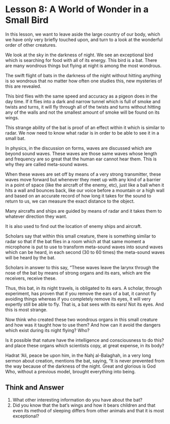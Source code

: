 Lesson 8: A World of Wonder in a Small Bird
===========================================

In this lesson, we want to leave aside the large country of our body,
which we have only very briefly touched upon, and turn to a look at the
wonderful order of other creatures.

We look at the sky in the darkness of night. We see an exceptional bird
which is searching for food with all of its energy. This bird is a bat.
There are many wondrous things but flying at night is among the most
wondrous.

The swift flight of bats in the darkness of the night without hitting
anything is so wondrous that no matter how often one studies this, new
mysteries of this are revealed.

This bird flies with the same speed and accuracy as a pigeon does in the
day time. If it flies into a dark and narrow tunnel which is full of
smoke and twists and turns, it will fly through all of the twists and
turns without hitting any of the walls and not the smallest amount of
smoke will be found on its wings.

This strange ability of the bat is proof of an effect within it which is
similar to radar. We now need to know what radar is in order to be able
to see it in a small bat.

In physics, in the discussion on forms, waves are discussed which are
beyond sound waves. These waves are those same waves whose length and
frequency are so great that the human ear cannot hear them. This is why
they are called meta-sound waves.

When these waves are set off by means of a very strong transmitter,
these waves move forward but whenever they meet up with any kind of a
barrier in a point of space (like the aircraft of the enemy, etc), just
like a ball when it hits a wall and bounces back, like our voice before
a mountain or a high wall and based on an accurate record of how long it
takes for the sound to return to us, we can measure the exact distance
to the object.

Many aircrafts and ships are guided by means of radar and it takes them
to whatever direction they want.

It is also used to find out the location of enemy ships and aircraft.

Scholars say that within this small creature, there is something similar
to radar so that if the bat flies in a room which at that same moment a
microphone is put to use to transform meta-sound waves into sound waves
which can be heard, in each second (30 to 60 times) the meta-sound waves
will be heard by the bat.

Scholars in answer to this say, “These waves leave the larynx through
the nose of the bat by means of strong organs and its ears, which are
the receivers, receive these.

Thus, this bat, in its night travels, is obligated to its ears. A
scholar, through experiment, has proven that if you remove the ears of a
bat, it cannot fly avoiding things whereas if you completely remove its
eyes, it will very expertly still be able to fly. That is, a bat sees
with its ears! Not its eyes. And this is most strange.

Now think who created these two wondrous organs in this small creature
and how was it taught how to use them? And how can it avoid the dangers
which exist during its night flying? Who?

Is it possible that nature have the intelligence and consciousness to do
this? and place these organs which scientists copy, at great expense, in
its body?

Hadrat ‘Ali, peace be upon him, in the Nahj al-Balaghah, in a very long
sermon about creation, mentions the bat, saying, “It is never prevented
from the way because of the darkness of the night. Great and glorious is
God Who, without a previous model, brought everything into being.

Think and Answer
----------------

1. What other interesting information do you have about the bat?  
 2. Did you know that the bat’s wings and how it bears children and that
even its method of sleeping differs from other animals and that it is
most exceptional?


